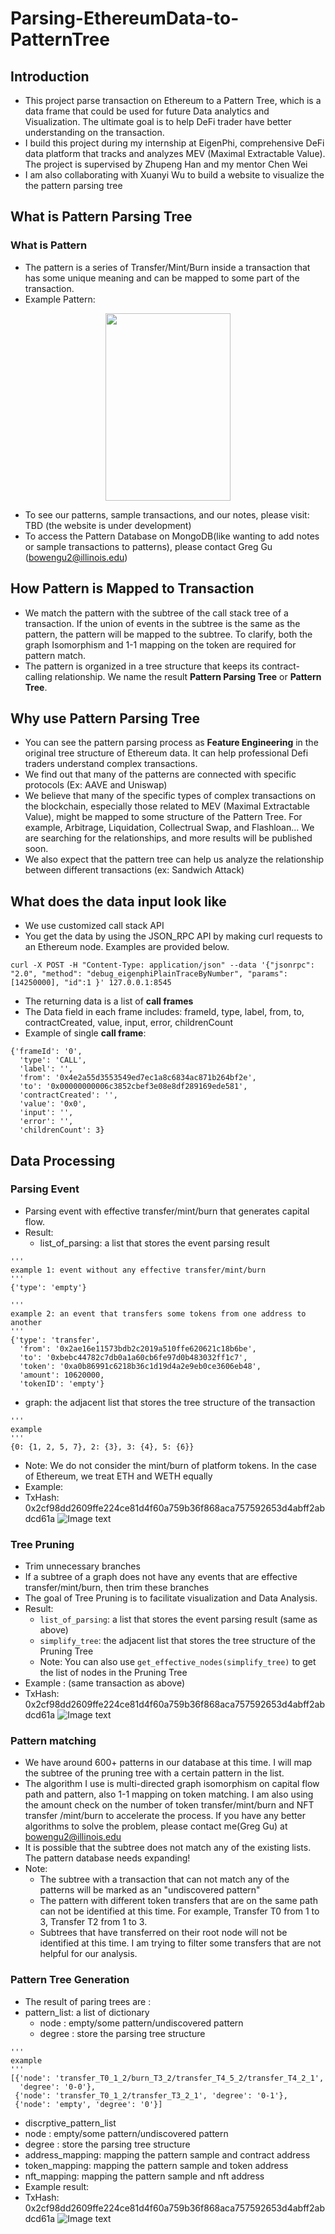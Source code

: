 # Parsing-EthereumData-to-PatternTree
## Introduction
- This project parse transaction on Ethereum to a Pattern Tree, which is a data frame that could be used for future Data analytics and Visualization. The ultimate goal is to help DeFi trader have better understanding on the transaction.
- I build this project during my internship at EigenPhi, comprehensive DeFi data platform that tracks and analyzes MEV (Maximal Extractable Value). The project is supervised by Zhupeng Han and my mentor Chen Wei
- I am also collaborating with Xuanyi Wu to build a website to visualize the the pattern parsing tree

## What is Pattern Parsing Tree
### What is Pattern
- The pattern is a series of Transfer/Mint/Burn inside a transaction that has some unique meaning and can be mapped to some part of the transaction.
- Example Pattern:
<p align="center">
  <img src="https://github.com/GregGU0417/Parsing-EthereumData-to-PatternTree/blob/main/image-10.png" width="200" height="300">
</p>

- To see our patterns, sample transactions, and our notes, please visit: TBD (the website is under development)
- To access the  Pattern Database on MongoDB(like wanting to add notes or sample transactions to patterns), please contact Greg Gu (bowengu2@illinois.edu) 
## How Pattern is Mapped to Transaction
- We match the pattern with the subtree of the call stack tree of a transaction. If the union of events in the subtree is the same as the pattern, the pattern will be mapped to the subtree. To clarify, both the graph Isomorphism and 1-1 mapping on the token are required for pattern match. 
- The pattern is organized in a tree structure that keeps its contract-calling relationship. We name the result **Pattern Parsing Tree** or **Pattern Tree**.
## Why use Pattern Parsing Tree
- You can see the pattern parsing process as **Feature Engineering** in the original tree structure of Ethereum data. It can help professional Defi traders understand complex transactions.
- We find out that many of the patterns are connected with specific protocols (Ex: AAVE and Uniswap)
- We believe that many of the specific types of complex transactions on the blockchain, especially those related to MEV (Maximal Extractable Value), might be mapped to some structure of the Pattern Tree. For example, Arbitrage, Liquidation, Collectrual Swap, and Flashloan... We are searching for the relationships, and more results will be published soon.
- We also expect that the pattern tree can help us analyze the relationship between different transactions (ex: Sandwich Attack)

## What does the data input look like
- We use customized call stack API
- You get the data by using  the JSON_RPC API by making curl requests to an Ethereum node. Examples are provided below.
```
curl -X POST -H "Content-Type: application/json" --data '{"jsonrpc": "2.0", "method": "debug_eigenphiPlainTraceByNumber", "params": [14250000], "id":1 }' 127.0.0.1:8545
```
- The returning data is a list of **call frames**
- The Data field in each frame includes: frameId, type, label, from, to, contractCreated, value, input, error, childrenCount
- Example of single **call frame**:
```
{'frameId': '0',
  'type': 'CALL',
  'label': '',
  'from': '0x4e2a55d3553549ed7ec1a8c6834ac871b264bf2e',
  'to': '0x00000000006c3852cbef3e08e8df289169ede581',
  'contractCreated': '',
  'value': '0x0',
  'input': '',
  'error': '',
  'childrenCount': 3}
  ```

## Data Processing
### Parsing Event
- Parsing event with effective transfer/mint/burn that generates capital flow.
- Result:
  - list_of_parsing: a list that stores the event parsing result
```
'''
example 1: event without any effective transfer/mint/burn
'''
{'type': 'empty'}
```
```
'''
example 2: an event that transfers some tokens from one address to another
'''
{'type': 'transfer',
  'from': '0x2ae16e11573bdb2c2019a510ffe620621c18b6be',
  'to': '0xbebc44782c7db0a1a60cb6fe97d0b483032ff1c7',
  'token': '0xa0b86991c6218b36c1d19d4a2e9eb0ce3606eb48',
  'amount': 10620000,
  'tokenID': 'empty'}
 ```
  - graph: the adjacent list that stores the tree structure of the transaction
 ```
'''
example
'''
{0: {1, 2, 5, 7}, 2: {3}, 3: {4}, 5: {6}}
```
- Note: We do not consider the mint/burn of platform tokens. In the case of Ethereum, we treat ETH and WETH equally
- Example: 
- TxHash: 0x2cf98dd2609ffe224ce81d4f60a759b36f868aca757592653d4abff2abdcd61a
![Image text](https://github.com/GregGU0417/Parsing-EthereumData-to-PatternTree/blob/main/image-7.png)
### Tree Pruning
- Trim unnecessary branches
- If a subtree of a graph does not have any events that are effective transfer/mint/burn, then trim these branches
- The goal of Tree Pruning is to facilitate visualization and Data Analysis.
- Result:
  - `list_of_parsing`: a list that stores the event parsing result (same as above)
  - `simplify_tree`: the adjacent list that stores the tree structure of the Pruning Tree
  - Note: You can also use `get_effective_nodes(simplify_tree)` to get the list of nodes in the Pruning Tree
- Example : (same transaction as above)
- TxHash: 0x2cf98dd2609ffe224ce81d4f60a759b36f868aca757592653d4abff2abdcd61a
![Image text](https://github.com/GregGU0417/Parsing-EthereumData-to-PatternTree/blob/main/image-8.png)
### Pattern matching
- We have around 600+ patterns in our database at this time. I will map the subtree of the pruning tree with a certain pattern in the list.
- The algorithm I use is multi-directed graph isomorphism on capital flow path and pattern, also 1-1 mapping on token matching. I am also using the amount check on the number of token transfer/mint/burn and NFT transfer /mint/burn to accelerate the process. If you have any better algorithms to solve the problem, please contact me(Greg Gu) at bowengu2@illinois.edu
- It is possible that the subtree does not match any of the existing lists. The pattern database needs expanding!
- Note: 
  - The subtree with a transaction that can not match any of the patterns will be marked as an "undiscovered pattern"
  - The pattern with  different token transfers that are on the same path can not be identified at this time. For example, Transfer T0 from 1 to 3, Transfer T2 from 1 to 3.
  - Subtrees that have transferred on their root node will not be identified at this time.  I am trying to filter some transfers that are not helpful for our analysis.

### Pattern Tree Generation
- The result of paring trees are :
- pattern_list: a list of dictionary
  - node : empty/some pattern/undiscovered pattern
  - degree : store the parsing tree structure
```
'''
example 
'''
[{'node': 'transfer_T0_1_2/burn_T3_2/transfer_T4_5_2/transfer_T4_2_1',
  'degree': '0-0'},
 {'node': 'transfer_T0_1_2/transfer_T3_2_1', 'degree': '0-1'},
 {'node': 'empty', 'degree': '0'}]
 ```
 - discrptive_pattern_list
  - node : empty/some pattern/undiscovered pattern
  - degree : store the parsing tree structure
  - address_mapping: mapping the pattern sample and contract address
  - token_mapping: mapping the pattern sample and token address
  - nft_mapping: mapping the pattern sample and nft address
- Example result:
- TxHash: 0x2cf98dd2609ffe224ce81d4f60a759b36f868aca757592653d4abff2abdcd61a
![Image text](https://github.com/GregGU0417/Parsing-EthereumData-to-PatternTree/blob/main/image-9.png)

